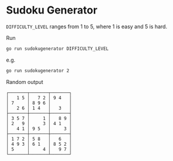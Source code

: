 # Sudoku Generator

`DIFFICULTY_LEVEL` ranges from 1 to 5, where 1 is easy and 5 is hard.

Run

```bash
go run sudokugenerator DIFFICULTY_LEVEL
```

e.g.

```bash
go run sudokugenerator 2
```

Random output

```
┌───────┬───────┬───────┐
│   1 5 │   7 2 │ 9 4   │
│ 7     │ 8 9 6 │       │
│   2 6 │ 1 4   │   3   │
├───────┼───────┼───────┤
│ 3 5 7 │     1 │   8 9 │
│ 2   9 │     3 │ 4 1   │
│   4 1 │ 9 5   │     3 │
├───────┼───────┼───────┤
│ 1 7 2 │ 5 8   │   6   │
│ 4 9 3 │ 6 1   │ 8 5 2 │
│ 5     │     4 │   9 7 │
└───────┴───────┴───────┘
```
